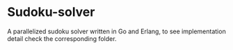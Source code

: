 # Sudoku-solver
A parallelized sudoku solver written in Go and Erlang, to see implementation detail check the corresponding folder.
